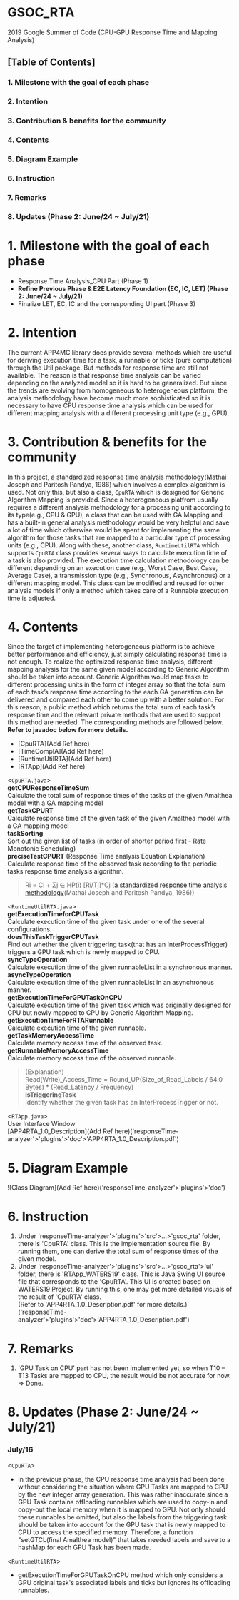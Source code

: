# GSOC_RTA

2019 Google Summer of Code (CPU-GPU Response Time and Mapping Analysis)

## [Table of Contents]
### 1. Milestone with the goal of each phase
### 2. Intention
### 3. Contribution & benefits for the community
### 4. Contents
### 5. Diagram Example
### 6. Instruction
### 7. Remarks
### 8. Updates (Phase 2: June/24 ~ July/21)

# 1. Milestone with the goal of each phase
- Response Time Analysis_CPU Part (Phase 1)
- **Refine Previous Phase & E2E Latency Foundation (EC, IC, LET) (Phase 2: June/24 ~ July/21)**
- Finalize LET, EC, IC and the corresponding UI part (Phase 3)

# 2. Intention
The current APP4MC library does provide several methods which are useful for deriving execution time for a task, a runnable or ticks (pure computation) through the Util package. But methods for response time are still not available. The reason is that response time analysis can be varied depending on the analyzed model so it is hard to be generalized. But since the trends are evolving from homogeneous to heterogeneous platform, the analysis methodology have become much more sophisticated so it is necessary to have CPU response time analysis which can be used for different mapping analysis with a different processing unit type (e.g., GPU).

# 3. Contribution & benefits for the community
In this project, [a standardized response time analysis methodology](https://www.semanticscholar.org/paper/Finding-Response-Times-in-a-Real-Time-System-Joseph-Pandya/574517d6e47cf9b368003a56088651a1941dcda1)(Mathai Joseph and Paritosh Pandya, 1986) which involves a complex algorithm is used. Not only this, but also a class, `CpuRTA` which is designed for Generic Algorithm Mapping is provided. Since a heterogeneous platfrom usually requires a different analysis methodology for a processing unit according to its type(e.g., CPU & GPU), a class that can be used with GA Mapping and has a built-in general analysis methodology would be very helpful and save a lot of time which otherwise would be spent for implementing the same algorithm for those tasks that are mapped to a particular type of processing units (e.g., CPU). Along with these, another class, `RuntimeUtilRTA` which supports `CpuRTA` class provides several ways to calculate execution time of a task is also provided. The execution time calculation methodology can be different depending on an execution case (e.g., Worst Case, Best Case, Average Case), a transmission type (e.g., Synchronous, Asynchronous) or a different mapping model. This class can be modified and reused for other analysis models if only a method which takes care of a Runnable execution time is adjusted.

# 4. Contents
Since the target of implementing heterogeneous platform is to achieve better performance and efficiency, just simply calculating response time is not enough. To realize the optimized response time analysis, different mapping analysis for the same given model according to Generic Algorithm should be taken into account. Generic Algorithm would map tasks to different processing units in the form of integer array so that the total sum of each task’s response time according to the each GA generation can be delivered and compared each other to come up with a better solution. For this reason, a public method which returns the total sum of each task’s response time and the relevant private methods that are used to support this method are needed. The corresponding methods are followed below.          
**Refer to javadoc below for more details.**          
* [CpuRTA](Add Ref here)
* [TimeCompIA](Add Ref here)
* [RuntimeUtilRTA](Add Ref here) 
* [RTApp](Add Ref here)
           
<`CpuRTA.java`>          
**getCPUResponseTimeSum**          
Calculate the total sum of response times of the tasks of the given Amalthea model with a GA mapping model          
**getTaskCPURT**          
Calculate response time of the given task of the given Amalthea model with a GA mapping model          
**taskSorting**          
Sort out the given list of tasks (in order of shorter period first - Rate Monotonic Scheduling)          
**preciseTestCPURT** (Response Time analysis Equation Explanation)          
Calculate response time of the observed task according to the periodic tasks response time analysis algorithm.          
> Ri = Ci + Σj ∈ HP(i) [Ri/Tj]*Cj ([a standardized response time analysis methodology](https://www.semanticscholar.org/paper/Finding-Response-Times-in-a-Real-Time-System-Joseph-Pandya/574517d6e47cf9b368003a56088651a1941dcda1)(Mathai Joseph and Paritosh Pandya, 1986))
           
<`RuntimeUtilRTA.java`>          
**getExecutionTimeforCPUTask**          
Calculate execution time of the given task under one of the several configurations.          
**doesThisTaskTriggerCPUTask**          
Find out whether the given triggering task(that has an InterProcessTrigger) triggers a GPU task which is newly mapped to CPU.          
**syncTypeOperation**          
Calculate execution time of the given runnableList in a synchronous manner.          
**asyncTypeOperation**          
Calculate execution time of the given runnableList in an asynchronous manner.         
**getExecutionTimeForGPUTaskOnCPU**          
Calculate execution time of the given task which was originally designed for GPU but newly mapped to CPU by Generic Algorithm Mapping.          
**getExecutionTimeForRTARunnable**          
Calculate execution time of the given runnable.          
**getTaskMemoryAccessTime**         
Calculate memory access time of the observed task.           
**getRunnableMemoryAccessTime**          
Calculate memory access time of the observed runnable.           
> (Explanation)         
> Read(Write)_Access_Time = Round_UP(Size_of_Read_Labels / 64.0 Bytes) * (Read_Latency / Frequency)        
**isTriggeringTask**         
Identify whether the given task has an InterProcessTrigger or not.          
         
<`RTApp.java`>          
User Interface Window           
[APP4RTA_1.0_Description](Add Ref here)('responseTime-analyzer'>'plugins'>'doc'>'APP4RTA_1.0_Description.pdf')         
            
# 5. Diagram Example           
![Class Diagram](Add Ref here)('responseTime-analyzer'>'plugins'>'doc')            
            
# 6. Instruction            
1. Under 'responseTime-analyzer'>'plugins'>'src'>...>'gsoc_rta' folder, there is 'CpuRTA' class. This is the implementation source file. By running them, one can derive the total sum of response times of the given model.            
2. Under 'responseTime-analyzer'>'plugins'>'src'>...>'gsoc_rta'>'ui' folder, there is 'RTApp_WATERS19' class. This is Java Swing UI source file that corresponds to the 'CpuRTA'. This UI is created based on WATERS19 Project. By running this, one may get more detailed visuals of the result of 'CpuRTA' class.            
   (Refer to 'APP4RTA_1.0_Description.pdf' for more details.)('responseTime-analyzer'>'plugins'>'doc'>'APP4RTA_1.0_Description.pdf')            
            
# 7. Remarks            
1. 'GPU Task on CPU' part has not been implemented yet, so when T10 – T13 Tasks are mapped to CPU, the result would be not accurate for now.            
	=> Done.            
            
# 8. Updates (Phase 2: June/24 ~ July/21)            
### July/16            
            
<`CpuRTA`>            
- In the previous phase, the CPU response time analysis had been done without considering the situation where GPU Tasks are mapped to CPU by the new integer array generation. This was rather inaccurate since a GPU Task contains offloading runnables which are used to copy-in and copy-out the local memory when it is mapped to GPU. Not only should these runnables be omitted, but also the labels from the triggering task should be taken into account for the GPU task that is newly mapped to CPU to access the specified memory. Therefore, a function "setGTCL(final Amalthea model)" that takes needed labels and save to a hashMap for each GPU Task has been made.            
            
<`RuntimeUtilRTA`>            
- getExecutionTimeForGPUTaskOnCPU method which only considers a GPU original task's associated labels and ticks but ignores its offloading runnables.            